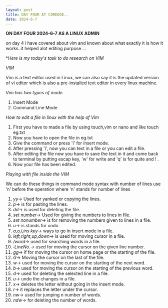 ```yaml
---
layout: post
title: DAY FOUR AT COREDGE..
date: 2024-6-7
---
```


**ON DAY FOUR 2024-6-7 AS A LINUX ADMIN**

on day 4 i have covered about vim and known about what exactly it is 
how it works..it helped alot editing purpose ...

**Here is  my today's task to do research on *VIM**

*VIM*

Vim is a text editor used in Linux, we can also say it is the updated
version of vi editor which is also a pre-installed text editor in every
linux machine.

*Vim has two types of mode.*

1. Insert Mode
2. Command Line Mode

*How to edit a file in linux with the help of Vim*

1. First you have to made a file by using touch,vim or nano and <filename> like touch eg.txt
2. Now you have to open the file in eg.txt
3. Give the command or press 'i' for insert mode.
4. After pressing 'i', now you can text in a file or you can edit a file.
5. After editing the file now you have to save the text in it and come back to terminal by putting
   escap key, 'w' for write and 'q' is for quite and ! .
6. Now your file has been edited.

*Playing with file inside the VIM*

We can do these things in command mode
syntax with number of lines use 'n' before the operation where 'n' stands for number of lines
1. *yy*-> Used for yanked or copying the lines.
2. *p*-> is for pasting the lines.
3. *dd*-> is used for deleting the file.
4. *set number*-> Used for giving the numbers to lines in file.
5. *set nonumber*-> is for removing the numbers given to lines in a file.
6. *u*-> is stands for undo
7. *a,o,i,ins key*-> ways to go in insert mode in a file.
8. *left,right,up,down*-> is used for moving cursor in a file.
9. */word*-> used for searching words in a file.
10. *:LineNo.*-> used for moving the cursor on the given line number.
11. *gg*-> if for moving the cursor on home page or the starting of the file.
12. *G*-> Moving the cursor on the last of the file.
13. *w*-> used for moving the cursor on the starting of the next word.
14. *b*-> used for moving the cursor on the starting of the previous word.
15. *d*-> used for deleting the selected line in a file.
16. *u*-> undo the changes in a file.
17. *x*-> deletes the letter without going in the insert mode.
18. *r*-> it replaces the letter under the cursor.
19. *nw*-> used for jumping n number of words.
20. *ndw*-> for deleting the number of words.
